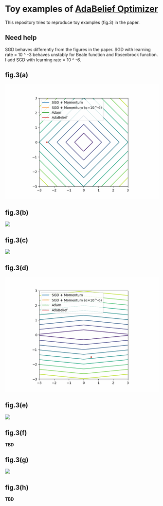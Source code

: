 # Toy examples of [AdaBelief Optimizer](https://github.com/juntang-zhuang/Adabelief-Optimizer)
This repository tries to reproduce toy examples (fig.3) in the paper.

## Need help
SGD behaves differently from the figures in the paper.
SGD with learning rate = 10 ^ -3 behaves unstably for Beale function and Rosenbrock function.
I add SGD with learning rate = 10 ^ -6.

## fig.3(a)
<img src="./out/fig.3(a).gif">

## fig.3(b)
<img src="./out/fig.3(b).gif">

## fig.3(c)
<img src="./out/fig.3(c).gif">

## fig.3(d)
<img src="./out/fig.3(d).gif">

## fig.3(e)
<img src="./out/fig.3(e).gif">

## fig.3(f)
**TBD**

## fig.3(g)
<img src="./out/fig.3(g).gif">

## fig.3(h)
**TBD**
